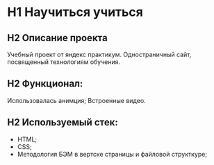 # H1 Научиться учиться

## H2 Описание проекта
Учебный проект от яндекс практикум. Одностраничный сайт, посвященный технологиям обучения. 

## H2 Функционал:
Использовалась анимция;
Встроенные видео. 

## H2 Используемый стек: 
* HTML;
* CSS;
* Методология БЭМ в вертске страницы и файловой структкуре; 

